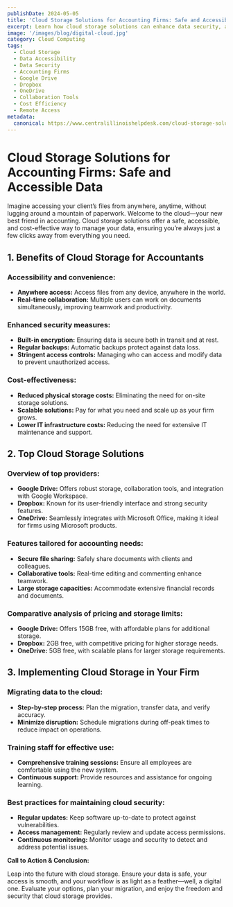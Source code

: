 ```yaml
---
publishDate: 2024-05-05
title: 'Cloud Storage Solutions for Accounting Firms: Safe and Accessible Data'
excerpt: Learn how cloud storage solutions can enhance data security, accessibility, and cost-effectiveness for accounting firms.
image: '/images/blog/digital-cloud.jpg'
category: Cloud Computing
tags:
  - Cloud Storage
  - Data Accessibility
  - Data Security
  - Accounting Firms
  - Google Drive
  - Dropbox
  - OneDrive
  - Collaboration Tools
  - Cost Efficiency
  - Remote Access
metadata:
  canonical: https://www.centralillinoishelpdesk.com/cloud-storage-solutions-for-accounting-firms-safe-and-accessible-data
---
```


# Cloud Storage Solutions for Accounting Firms: Safe and Accessible Data

Imagine accessing your client’s files from anywhere, anytime, without lugging around a mountain of paperwork. Welcome to the cloud—your new best friend in accounting. Cloud storage solutions offer a safe, accessible, and cost-effective way to manage your data, ensuring you’re always just a few clicks away from everything you need.

## 1. Benefits of Cloud Storage for Accountants

### Accessibility and convenience:

- **Anywhere access:** Access files from any device, anywhere in the world.
- **Real-time collaboration:** Multiple users can work on documents simultaneously, improving teamwork and productivity.

### Enhanced security measures:

- **Built-in encryption:** Ensuring data is secure both in transit and at rest.
- **Regular backups:** Automatic backups protect against data loss.
- **Stringent access controls:** Managing who can access and modify data to prevent unauthorized access.

### Cost-effectiveness:

- **Reduced physical storage costs:** Eliminating the need for on-site storage solutions.
- **Scalable solutions:** Pay for what you need and scale up as your firm grows.
- **Lower IT infrastructure costs:** Reducing the need for extensive IT maintenance and support.

## 2. Top Cloud Storage Solutions

### Overview of top providers:

- **Google Drive:** Offers robust storage, collaboration tools, and integration with Google Workspace.
- **Dropbox:** Known for its user-friendly interface and strong security features.
- **OneDrive:** Seamlessly integrates with Microsoft Office, making it ideal for firms using Microsoft products.

### Features tailored for accounting needs:

- **Secure file sharing:** Safely share documents with clients and colleagues.
- **Collaborative tools:** Real-time editing and commenting enhance teamwork.
- **Large storage capacities:** Accommodate extensive financial records and documents.

### Comparative analysis of pricing and storage limits:

- **Google Drive:** Offers 15GB free, with affordable plans for additional storage.
- **Dropbox:** 2GB free, with competitive pricing for higher storage needs.
- **OneDrive:** 5GB free, with scalable plans for larger storage requirements.

## 3. Implementing Cloud Storage in Your Firm

### Migrating data to the cloud:

- **Step-by-step process:** Plan the migration, transfer data, and verify accuracy.
- **Minimize disruption:** Schedule migrations during off-peak times to reduce impact on operations.

### Training staff for effective use:

- **Comprehensive training sessions:** Ensure all employees are comfortable using the new system.
- **Continuous support:** Provide resources and assistance for ongoing learning.

### Best practices for maintaining cloud security:

- **Regular updates:** Keep software up-to-date to protect against vulnerabilities.
- **Access management:** Regularly review and update access permissions.
- **Continuous monitoring:** Monitor usage and security to detect and address potential issues.

**Call to Action & Conclusion:**

Leap into the future with cloud storage. Ensure your data is safe, your access is smooth, and your workflow is as light as a feather—well, a digital one. Evaluate your options, plan your migration, and enjoy the freedom and security that cloud storage provides.
